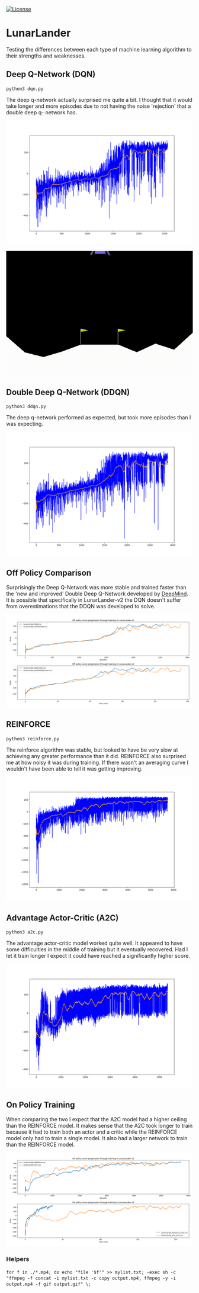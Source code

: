 [![License](https://img.shields.io/cran/l/devtools)](LICENSE)
# LunarLander

Testing the differences between each type of machine learning algorithm to their strengths and weaknesses.

## Deep Q-Network (DQN)

    python3 dqn.py

The deep q-network actually surprised me quite a bit.  I thought that it would take longer and more episodes due to not having the noise 'rejection' that a double deep q- network has.

![DQN](LunarLander_DQN.png)

![DQN_Example](LunarLander_DQN/output.gif)

## Double Deep Q-Network (DDQN)

    python3 ddqn.py

The deep q-network performed as expected, but took more episodes than I was expecting.

![DDQN](LunarLander_DoubleDQN.png)

## Off Policy Comparison

Surprisingly the Deep Q-Network was more stable and trained faster than the 'new and improved' Double Deep Q-Network developed by [DeepMind](https://arxiv.org/pdf/1509.06461.pdf).  It is possible that specifically in LunarLander-v2 the DQN doesn't suffer from overestimations that the DDQN was developed to solve.

![Off_Overall](off_policy_analysis.png)

## REINFORCE

    python3 reinforce.py

The reinforce algorithm was stable, but looked to have be very slow at achieving any greater performance than it did.  REINFORCE also surprised me at how noisy it was during training.  If there wasn't an averaging curve I wouldn't have been able to tell it was getting improving.

![REINFORCE](LunarLander_Reinforce.png)

## Advantage Actor-Critic (A2C)

    python3 a2c.py

The advantage actor-critic model worked quite well.  It appeared to have some difficulties in the middle of training but it eventually recovered.  Had I let it train longer I expect it could have reached a significantly higher score.

![A2C](LunarLander_A2C.png)

## On Policy Training

When comparing the two I expect that the A2C model had a higher ceiling than the REINFORCE model.  It makes sense that the A2C took longer to train because it had to train both an actor and a critic while the REINFORCE model only had to train a single model.  It also had a larger network to train than the REINFORCE model.

![On_Overall](on_policy_analysis.png)


### Helpers

    for f in ./*.mp4; do echo "file '$f'" >> mylist.txt; -exec sh -c "ffmpeg -f concat -i mylist.txt -c copy output.mp4; ffmpeg -y -i output.mp4 -f gif output.gif" \;
